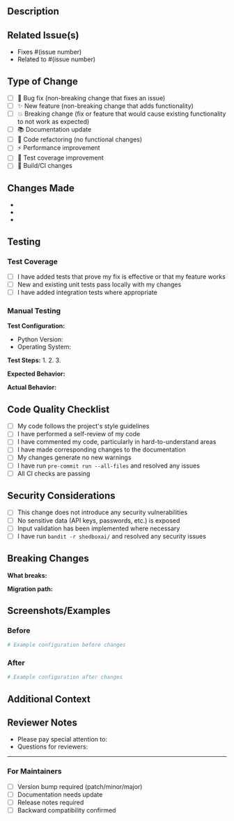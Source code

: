 ## Description

<!-- Provide a clear and concise description of what this PR does -->

## Related Issue(s)

<!-- Link to related issue(s). Use "Fixes #123" or "Closes #123" to auto-close issues -->
- Fixes #(issue number)
- Related to #(issue number)

## Type of Change

<!-- Mark the relevant option with an "x" -->

- [ ] 🐛 Bug fix (non-breaking change that fixes an issue)
- [ ] ✨ New feature (non-breaking change that adds functionality)
- [ ] 💥 Breaking change (fix or feature that would cause existing functionality to not work as expected)
- [ ] 📚 Documentation update
- [ ] 🧹 Code refactoring (no functional changes)
- [ ] ⚡ Performance improvement
- [ ] 🧪 Test coverage improvement
- [ ] 🔧 Build/CI changes

## Changes Made

<!-- List the specific changes made in this PR -->

-
-
-

## Testing

### Test Coverage
- [ ] I have added tests that prove my fix is effective or that my feature works
- [ ] New and existing unit tests pass locally with my changes
- [ ] I have added integration tests where appropriate

### Manual Testing
<!-- Describe the manual testing you performed -->

**Test Configuration:**
- Python Version:
- Operating System:

**Test Steps:**
1.
2.
3.

**Expected Behavior:**


**Actual Behavior:**


## Code Quality Checklist

- [ ] My code follows the project's style guidelines
- [ ] I have performed a self-review of my code
- [ ] I have commented my code, particularly in hard-to-understand areas
- [ ] I have made corresponding changes to the documentation
- [ ] My changes generate no new warnings
- [ ] I have run `pre-commit run --all-files` and resolved any issues
- [ ] All CI checks are passing

## Security Considerations

- [ ] This change does not introduce any security vulnerabilities
- [ ] No sensitive data (API keys, passwords, etc.) is exposed
- [ ] Input validation has been implemented where necessary
- [ ] I have run `bandit -r shedboxai/` and resolved any security issues

## Breaking Changes

<!-- If this is a breaking change, describe what breaks and how users should migrate -->

**What breaks:**


**Migration path:**


## Screenshots/Examples

<!-- If applicable, add screenshots or configuration examples -->

### Before
```yaml
# Example configuration before changes
```

### After
```yaml
# Example configuration after changes
```

## Additional Context

<!-- Add any other context about the PR here -->

## Reviewer Notes

<!-- Any specific areas you'd like reviewers to focus on -->

- Please pay special attention to:
- Questions for reviewers:

---

### For Maintainers

- [ ] Version bump required (patch/minor/major)
- [ ] Documentation needs update
- [ ] Release notes required
- [ ] Backward compatibility confirmed
